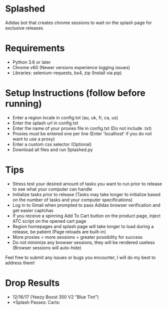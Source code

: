 
# Splashed
Adidas bot that creates chrome sessions to wait on the splash page for exclusive releases

# Requirements
- Python 3.6 or later
- Chrome v60 (Newer versions experience logging issues)
- Libraries: selenium-requests, bs4, zip (Install via pip)

# Setup Instructions (follow before running)
- Enter a region locale in config.txt (au, uk, fr, ca, us)
- Enter the splash url in config.txt
- Enter the name of your proxies file in config.txt (Do not include .txt)
- Proxies must be entered one per line (Enter 'localhost' if you do not want to use a proxy)
- Enter a custom css selector (Optional)
- Download all files and run Splashed.py

# Tips
- Stress test your desired amount of tasks you want to run prior to release to see what your computer can handle
- Initialize tasks prior to release (Tasks may take longer to initialize based on the number of tasks and your computer specifications)
- Log in to Gmail when prompted to pass Adidas browser verification and get easier captchas
- If you receive a spinning Add To Cart button on the product page, inject ATC script on the opened cart page
- Region homepages and splash page will take longer to load during a release, be patient (Page reloads are built-in)
- More proxies = more sessions = greater possibility for success
- Do not minimize any browser sessions, they will be rendered useless (Browser sessions will auto-hide)

Feel free to submit any issues or bugs you encounter, I will do my best to address them!



# Drop Results
- 12/16/17 (Yeezy Boost 350 V2 "Blue Tint")
- *Splash Passes:
Carts:
